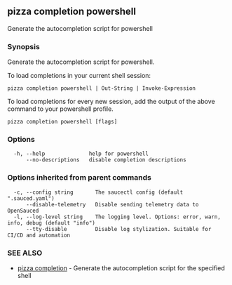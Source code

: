 ## pizza completion powershell

Generate the autocompletion script for powershell

### Synopsis

Generate the autocompletion script for powershell.

To load completions in your current shell session:

	pizza completion powershell | Out-String | Invoke-Expression

To load completions for every new session, add the output of the above command
to your powershell profile.


```
pizza completion powershell [flags]
```

### Options

```
  -h, --help              help for powershell
      --no-descriptions   disable completion descriptions
```

### Options inherited from parent commands

```
  -c, --config string       The saucectl config (default ".sauced.yaml")
      --disable-telemetry   Disable sending telemetry data to OpenSauced
  -l, --log-level string    The logging level. Options: error, warn, info, debug (default "info")
      --tty-disable         Disable log stylization. Suitable for CI/CD and automation
```

### SEE ALSO

* [pizza completion](pizza_completion.md)	 - Generate the autocompletion script for the specified shell

